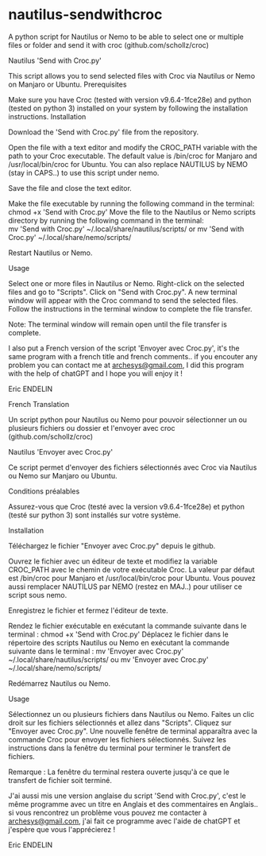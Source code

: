 # nautilus-sendwithcroc
A python script for Nautilus or Nemo to be able to select one or multiple files or folder and send it with croc (github.com/schollz/croc)

Nautilus 'Send with Croc.py'

This script allows you to send selected files with Croc via Nautilus or Nemo on Manjaro or Ubuntu.
Prerequisites

Make sure you have Croc (tested with version v9.6.4-1fce28e) and python (tested on python 3) installed on your system by following the installation instructions.
Installation

Download the 'Send with Croc.py' file from the repository.
    
Open the file with a text editor and modify the CROC_PATH variable with the path to your Croc executable. The default value is /bin/croc for Manjaro and /usr/local/bin/croc for Ubuntu.
You can also replace NAUTILUS by NEMO (stay in CAPS..) to use this script under nemo.

Save the file and close the text editor.

Make the file executable by running the following command in the terminal: 
    chmod +x 'Send with Croc.py'
Move the file to the Nautilus or Nemo scripts directory by running the following command in the terminal:  
    mv 'Send with Croc.py' ~/.local/share/nautilus/scripts/
    or
    mv 'Send with Croc.py' ~/.local/share/nemo/scripts/
    
Restart Nautilus or Nemo.

Usage

Select one or more files in Nautilus or Nemo.
    Right-click on the selected files and go to "Scripts".
    Click on "Send with Croc.py".
    A new terminal window will appear with the Croc command to send the selected files.
    Follow the instructions in the terminal window to complete the file transfer.

Note: The terminal window will remain open until the file transfer is complete.

I also put a French version of the script 'Envoyer avec Croc.py', it's the same program with a french title and french comments..
if you encouter any problem you can contact me at archesys@gmail.com, I did this program with the help of chatGPT and I hope you will enjoy it !

Eric ENDELIN

French Translation

Un script python pour Nautilus ou Nemo pour pouvoir sélectionner un ou plusieurs fichiers ou dossier et l'envoyer avec croc (github.com/schollz/croc)

Nautilus 'Envoyer avec Croc.py'

Ce script permet d'envoyer des fichiers sélectionnés avec Croc via Nautilus ou Nemo sur Manjaro ou Ubuntu.

Conditions préalables

Assurez-vous que Croc (testé avec la version v9.6.4-1fce28e) et python (testé sur python 3) sont installés sur votre système.

Installation

Téléchargez le fichier "Envoyer avec Croc.py" depuis le github.

Ouvrez le fichier avec un éditeur de texte et modifiez la variable CROC_PATH avec le chemin de votre exécutable Croc. La valeur par défaut est /bin/croc pour Manjaro et /usr/local/bin/croc pour Ubuntu.
Vous pouvez aussi remplacer NAUTILUS par NEMO (restez en MAJ..) pour utiliser ce script sous nemo.

Enregistrez le fichier et fermez l'éditeur de texte.

Rendez le fichier exécutable en exécutant la commande suivante dans le terminal : chmod +x 'Send with Croc.py' Déplacez le fichier dans le répertoire des scripts Nautilus ou Nemo en exécutant la commande suivante dans le terminal :
mv 'Envoyer avec Croc.py' ~/.local/share/nautilus/scripts/ ou mv 'Envoyer avec Croc.py' ~/.local/share/nemo/scripts/

Redémarrez Nautilus ou Nemo.

Usage

Sélectionnez un ou plusieurs fichiers dans Nautilus ou Nemo. Faites un clic droit sur les fichiers sélectionnés et allez dans "Scripts". Cliquez sur "Envoyer avec Croc.py". Une nouvelle fenêtre de terminal apparaîtra avec la commande Croc pour envoyer les fichiers sélectionnés. Suivez les instructions dans la fenêtre du terminal pour terminer le transfert de fichiers.

Remarque : La fenêtre du terminal restera ouverte jusqu'à ce que le transfert de fichier soit terminé.

J'ai aussi mis une version anglaise du script 'Send with Croc.py', c'est le même programme avec un titre en Anglais et des commentaires en Anglais.. si vous rencontrez un problème vous pouvez me contacter à archesys@gmail.com, j'ai fait ce programme avec l'aide de chatGPT et j'espère que vous l'apprécierez !

Eric ENDELIN
